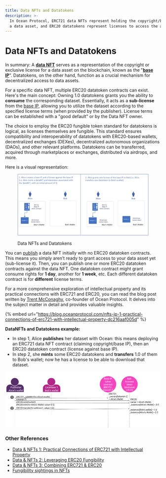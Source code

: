 ```yaml
---
title: Data NFTs and Datatokens
description: >-
  In Ocean Protocol, ERC721 data NFTs represent holding the copyright/base IP of
  a data asset, and ERC20 datatokens represent licenses to access the assets.
---
```


# Data NFTs and Datatokens

In summary: A [**data NFT**](data-nfts.md) serves as a representation of the copyright or exclusive license for a data asset on the blockchain, known as the "[**base IP**](../../discover/glossary.md#base-ip)". Datatokens, on the other hand, function as a crucial mechanism for decentralized access to data assets.

For a specific data NFT, multiple ERC20 datatoken contracts can exist. Here's the main concept: Owning 1.0 datatokens grants you the ability to **consume** the corresponding dataset. Essentially, it acts as a **sub-license** from the [base IP](../../discover/glossary.md#base-ip), allowing you to utilize the dataset according to the specified license terms (when provided by the publisher). License terms can be established with a "good default" or by the Data NFT owner.

The choice to employ the ERC20 fungible token standard for datatokens is logical, as licenses themselves are fungible. This standard ensures compatibility and interoperability of datatokens with ERC20-based wallets, decentralized exchanges (DEXes), decentralized autonomous organizations (DAOs), and other relevant platforms. Datatokens can be transferred, acquired through marketplaces or exchanges, distributed via airdrops, and more.

Here is a visual representation:

<figure><img src="../../.gitbook/assets/DataNFT and Datatoken Flow.jpg" alt=""><figcaption><p>Data NFTs and Datatokens </p></figcaption></figure>

You can [publish](../../discover/glossary.md#to-publish) a data NFT initially with no ERC20 datatoken contracts. This means you simply aren’t ready to grant access to your data asset yet (sub-license it). Then, you can publish one or more ERC20 datatoken contracts against the data NFT. One datatoken contract might grant consume rights for **1 day**, another for **1 week**, etc. Each different datatoken contract is for **different** license terms.

For a more comprehensive exploration of intellectual property and its practical connections with ERC721 and ERC20,  you can read the blog post written by [Trent McConaghy](http://www.trent.st/), co-founder of Ocean Protocol. It delves into the subject matter in detail and provides valuable insights.

{% embed url="https://blog.oceanprotocol.com/nfts-ip-1-practical-connections-of-erc721-with-intellectual-property-dc216aaf005d" %}

**DataNFTs and Datatokens example:**

* In step 1, Alice **publishes** her dataset with Ocean: this means deploying an ERC721 data NFT contract (claiming copyright/base IP), then an ERC20 datatoken contract (license against base IP).
* In step 2, she **mints** some ERC20 datatokens and **transfers** 1.0 of them to Bob's wallet; now he has a license to be able to download that dataset.

![High-Level Flow](../../.gitbook/assets/architecture/high-level-flow.png)

### Other References

* [Data & NFTs 1: Practical Connections of ERC721 with Intellectual Property](https://blog.oceanprotocol.com/nfts-ip-1-practical-connections-of-erc721-with-intellectual-property-dc216aaf005d)
* [Data & NFTs 2: Leveraging ERC20 Fungibility](https://blog.oceanprotocol.com/nfts-ip-2-leveraging-erc20-fungibility-bcee162290e3)
* [Data & NFTs 3: Combining ERC721 & ERC20](https://blog.oceanprotocol.com/nfts-ip-3-combining-erc721-erc20-b69ea659115e)
* [Fungibility sightings in NFTs](https://blog.oceanprotocol.com/on-difficult-to-explain-fungibility-sightings-in-nfts-26bc18620f70)

